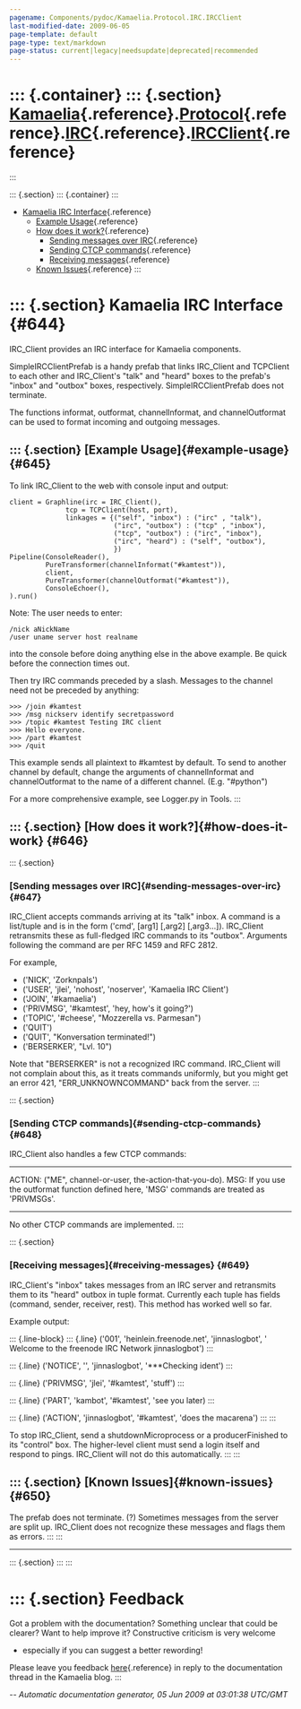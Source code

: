 ```yaml
---
pagename: Components/pydoc/Kamaelia.Protocol.IRC.IRCClient
last-modified-date: 2009-06-05
page-template: default
page-type: text/markdown
page-status: current|legacy|needsupdate|deprecated|recommended
---
```

::: {.container}
::: {.section}
[Kamaelia](/Components/pydoc/Kamaelia.html){.reference}.[Protocol](/Components/pydoc/Kamaelia.Protocol.html){.reference}.[IRC](/Components/pydoc/Kamaelia.Protocol.IRC.html){.reference}.[IRCClient](/Components/pydoc/Kamaelia.Protocol.IRC.IRCClient.html){.reference}
========================================================================================================================================================================================================================================================================
:::

::: {.section}
::: {.container}
:::

-   [Kamaelia IRC Interface](#644){.reference}
    -   [Example Usage](#645){.reference}
    -   [How does it work?](#646){.reference}
        -   [Sending messages over IRC](#647){.reference}
        -   [Sending CTCP commands](#648){.reference}
        -   [Receiving messages](#649){.reference}
    -   [Known Issues](#650){.reference}
:::

::: {.section}
Kamaelia IRC Interface {#644}
======================

IRC\_Client provides an IRC interface for Kamaelia components.

SimpleIRCClientPrefab is a handy prefab that links IRC\_Client and
TCPClient to each other and IRC\_Client\'s \"talk\" and \"heard\" boxes
to the prefab\'s \"inbox\" and \"outbox\" boxes, respectively.
SimpleIRCClientPrefab does not terminate.

The functions informat, outformat, channelInformat, and channelOutformat
can be used to format incoming and outgoing messages.

::: {.section}
[Example Usage]{#example-usage} {#645}
-------------------------------

To link IRC\_Client to the web with console input and output:

``` {.literal-block}
client = Graphline(irc = IRC_Client(),
              tcp = TCPClient(host, port),
              linkages = {("self", "inbox") : ("irc" , "talk"),
                          ("irc", "outbox") : ("tcp" , "inbox"),
                          ("tcp", "outbox") : ("irc", "inbox"),
                          ("irc", "heard") : ("self", "outbox"),
                          })
Pipeline(ConsoleReader(),
         PureTransformer(channelInformat("#kamtest")),
         client,
         PureTransformer(channelOutformat("#kamtest")),
         ConsoleEchoer(),
).run()
```

Note: The user needs to enter:

``` {.literal-block}
/nick aNickName
/user uname server host realname
```

into the console before doing anything else in the above example. Be
quick before the connection times out.

Then try IRC commands preceded by a slash. Messages to the channel need
not be preceded by anything:

``` {.literal-block}
>>> /join #kamtest
>>> /msg nickserv identify secretpassword
>>> /topic #kamtest Testing IRC client
>>> Hello everyone.
>>> /part #kamtest
>>> /quit
```

This example sends all plaintext to \#kamtest by default. To send to
another channel by default, change the arguments of channelInformat and
channelOutformat to the name of a different channel. (E.g. \"\#python\")

For a more comprehensive example, see Logger.py in Tools.
:::

::: {.section}
[How does it work?]{#how-does-it-work} {#646}
--------------------------------------

::: {.section}
### [Sending messages over IRC]{#sending-messages-over-irc} {#647}

IRC\_Client accepts commands arriving at its \"talk\" inbox. A command
is a list/tuple and is in the form (\'cmd\', \[arg1\] \[,arg2\]
\[,arg3\...\]). IRC\_Client retransmits these as full-fledged IRC
commands to its \"outbox\". Arguments following the command are per RFC
1459 and RFC 2812.

For example,

-   (\'NICK\', \'Zorknpals\')
-   (\'USER\', \'jlei\', \'nohost\', \'noserver\', \'Kamaelia IRC
    Client\')
-   (\'JOIN\', \'\#kamaelia\')
-   (\'PRIVMSG\', \'\#kamtest\', \'hey, how\'s it going?\')
-   (\'TOPIC\', \'\#cheese\', \"Mozzerella vs. Parmesan\")
-   (\'QUIT\')
-   (\'QUIT\', \"Konversation terminated!\")
-   (\'BERSERKER\', \"Lvl. 10\")

Note that \"BERSERKER\" is not a recognized IRC command. IRC\_Client
will not complain about this, as it treats commands uniformly, but you
might get an error 421, \"ERR\_UNKNOWNCOMMAND\" back from the server.
:::

::: {.section}
### [Sending CTCP commands]{#sending-ctcp-commands} {#648}

IRC\_Client also handles a few CTCP commands:

  --------- -----------------------------------------------------------------------------------------------
  ACTION:   (\"ME\", channel-or-user, the-action-that-you-do).
  MSG:      If you use the outformat function defined here, \'MSG\' commands are treated as \'PRIVMSGs\'.
  --------- -----------------------------------------------------------------------------------------------

No other CTCP commands are implemented.
:::

::: {.section}
### [Receiving messages]{#receiving-messages} {#649}

IRC\_Client\'s \"inbox\" takes messages from an IRC server and
retransmits them to its \"heard\" outbox in tuple format. Currently each
tuple has fields (command, sender, receiver, rest). This method has
worked well so far.

Example output:

::: {.line-block}
::: {.line}
(\'001\', \'heinlein.freenode.net\', \'jinnaslogbot\', \' Welcome to the
freenode IRC Network jinnaslogbot\')
:::

::: {.line}
(\'NOTICE\', \'\', \'jinnaslogbot\', \'\*\*\*Checking ident\')
:::

::: {.line}
(\'PRIVMSG\', \'jlei\', \'\#kamtest\', \'stuff\')
:::

::: {.line}
(\'PART\', \'kambot\', \'\#kamtest\', \'see you later)
:::

::: {.line}
(\'ACTION\', \'jinnaslogbot\', \'\#kamtest\', \'does the macarena\')
:::
:::

To stop IRC\_Client, send a shutdownMicroprocess or a producerFinished
to its \"control\" box. The higher-level client must send a login itself
and respond to pings. IRC\_Client will not do this automatically.
:::
:::

::: {.section}
[Known Issues]{#known-issues} {#650}
-----------------------------

The prefab does not terminate. (?) Sometimes messages from the server
are split up. IRC\_Client does not recognize these messages and flags
them as errors.
:::
:::

------------------------------------------------------------------------

::: {.section}
:::
:::

::: {.section}
Feedback
========

Got a problem with the documentation? Something unclear that could be
clearer? Want to help improve it? Constructive criticism is very welcome
- especially if you can suggest a better rewording!

Please leave you feedback
[here](../../../cgi-bin/blog/blog.cgi?rm=viewpost&nodeid=1142023701){.reference}
in reply to the documentation thread in the Kamaelia blog.
:::

*\-- Automatic documentation generator, 05 Jun 2009 at 03:01:38 UTC/GMT*
